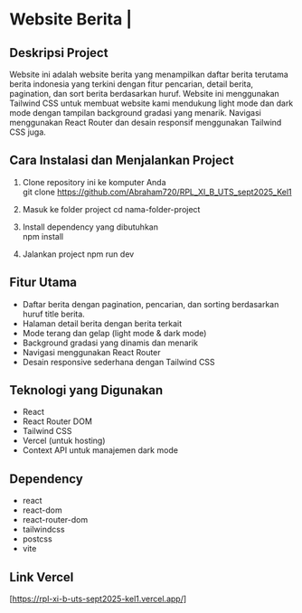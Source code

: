 # Website Berita                                                                                       |

## Deskripsi Project

Website ini adalah website berita yang menampilkan daftar berita terutama berita indonesia yang terkini dengan fitur pencarian, detail berita, pagination, dan sort berita berdasarkan huruf.
Website ini menggunakan Tailwind CSS untuk membuat website kami mendukung light mode dan dark mode dengan tampilan background gradasi yang menarik. Navigasi menggunakan React Router dan desain responsif menggunakan Tailwind CSS juga.

## Cara Instalasi dan Menjalankan Project

1. Clone repository ini ke komputer Anda  
   git clone <https://github.com/Abraham720/RPL_XI_B_UTS_sept2025_Kel1>

2. Masuk ke folder project
   cd nama-folder-project

3. Install dependency yang dibutuhkan  
   npm install

4. Jalankan project
   npm run dev

## Fitur Utama

- Daftar berita dengan pagination, pencarian, dan sorting berdasarkan huruf title berita.  
- Halaman detail berita dengan berita terkait  
- Mode terang dan gelap (light mode & dark mode)  
- Background gradasi yang dinamis dan menarik  
- Navigasi menggunakan React Router
- Desain responsive sederhana dengan Tailwind CSS

## Teknologi yang Digunakan

- React  
- React Router DOM  
- Tailwind CSS  
- Vercel (untuk hosting)  
- Context API untuk manajemen dark mode

## Dependency

- react  
- react-dom  
- react-router-dom  
- tailwindcss  
- postcss  
- vite

## Link Vercel

[https://rpl-xi-b-uts-sept2025-kel1.vercel.app/]

